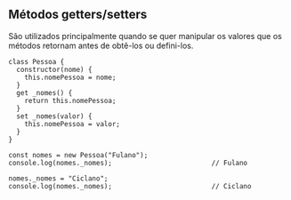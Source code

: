 ## Métodos getters/setters

São utilizados principalmente quando se quer manipular os valores que os métodos retornam antes de obtê-los ou defini-los.

    class Pessoa {
      constructor(nome) {
        this.nomePessoa = nome;
      }
      get _nomes() {
        return this.nomePessoa;
      }
      set _nomes(valor) {
        this.nomePessoa = valor;
      }
    }

    const nomes = new Pessoa("Fulano");
    console.log(nomes._nomes);                         // Fulano

    nomes._nomes = "Ciclano";
    console.log(nomes._nomes);                         // Ciclano
